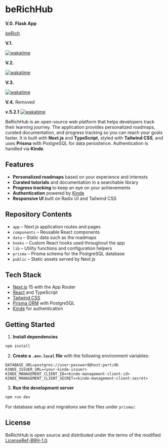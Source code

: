 # beRichHub

**V.0.** **Flask App**

[beRich](https://coldbydefault070.pythonanywhere.com/)

**V.1.**

[![wakatime](https://wakatime.com/badge/user/c4621892-41e0-4c29-a8bc-05597d124f63/project/8021aafa-030b-41b9-9c31-71b1906659cd.svg)](https://wakatime.com/badge/user/c4621892-41e0-4c29-a8bc-05597d124f63/project/8021aafa-030b-41b9-9c31-71b1906659cd)

**V.2.**

[![wakatime](https://wakatime.com/badge/user/c4621892-41e0-4c29-a8bc-05597d124f63/project/79c9876c-acce-48e7-b661-264f4bf514a5.svg)](https://wakatime.com/badge/user/c4621892-41e0-4c29-a8bc-05597d124f63/project/79c9876c-acce-48e7-b661-264f4bf514a5)

**V.3.**

[![wakatime](https://wakatime.com/badge/user/c4621892-41e0-4c29-a8bc-05597d124f63/project/beb9337a-f033-4377-9e03-26f96c36a41a.svg)](https://wakatime.com/badge/user/c4621892-41e0-4c29-a8bc-05597d124f63/project/beb9337a-f033-4377-9e03-26f96c36a41a)


**V.4.** Removed

**v.5.2.1** 
[![wakatime](https://wakatime.com/badge/user/c4621892-41e0-4c29-a8bc-05597d124f63/project/54a8cd7c-b451-4676-8695-4e701a4bda69.svg)](https://wakatime.com/badge/user/c4621892-41e0-4c29-a8bc-05597d124f63/project/54a8cd7c-b451-4676-8695-4e701a4bda69)

BeRichHub is an open-source web platform that helps developers track their learning journey. The application provides personalized roadmaps, curated documentation, and progress tracking so you can reach your goals faster. It is built with **Next.js** and **TypeScript**, styled with **Tailwind CSS**, and uses **Prisma** with PostgreSQL for data persistence. Authentication is handled via **Kinde**.

## Features

- **Personalized roadmaps** based on your experience and interests
- **Curated tutorials** and documentation in a searchable library
- **Progress tracking** to keep an eye on your achievements
- **Authentication** powered by [Kinde](https://kinde.com)
- **Responsive UI** built on Radix UI and Tailwind CSS

## Repository Contents

- `app` – Next.js application routes and pages
- `components` – Reusable React components
- `data` – Static data such as the roadmaps
- `hooks` – Custom React hooks used throughout the app
- `lib` – Utility functions and configuration helpers
- `prisma` – Prisma schema for the PostgreSQL database
- `public` – Static assets served by Next.js

## Tech Stack

- [Next.js](https://nextjs.org/) 15 with the App Router
- [React](https://react.dev/) and TypeScript
- [Tailwind CSS](https://tailwindcss.com/)
- [Prisma ORM](https://www.prisma.io/) with PostgreSQL
- [Kinde](https://kinde.com) for authentication

## Getting Started

1. **Install dependencies**

```bash
npm install
```

2. **Create a `.env.local` file** with the following environment variables:

```
DATABASE_URL=postgres://user:password@host:port/db
KINDE_ISSUER_URL=<your-kinde-issuer>
KINDE_MANAGEMENT_CLIENT_ID=<kinde-management-client-id>
KINDE_MANAGEMENT_CLIENT_SECRET=<kinde-management-client-secret>
```

3. **Run the development server**

```bash
npm run dev
```

For database setup and migrations see the files under `prisma/`.

## License

BeRichHub is open source and distributed under the terms of the modified [LicenseRef-BRH-1.0](LICENSE).



